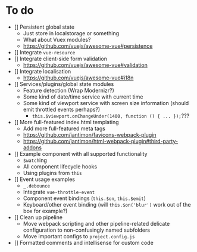 
# To do

- [] Persistent global state
	- Just store in localstorage or something
	- What about Vuex modules?
	- https://github.com/vuejs/awesome-vue#persistence
- [] Integrate `vue-resource`
- [] Integrate client-side form validation
	- https://github.com/vuejs/awesome-vue#validation
- [] Integrate localisation
	- https://github.com/vuejs/awesome-vue#i18n
- [] Services/plugins/global state modules
	- Feature detection (Wrap Modernizr?)
	- Some kind of date/time service with current time
	- Some kind of viewport service with screen size information (should emit throttled events perhaps?)
		- `this.$viewport.onChangeUnder(1400, function () { ... });`???
- [] More full-featured index.html templating
	- Add more full-featured meta tags
	- https://github.com/jantimon/favicons-webpack-plugin
	- https://github.com/jantimon/html-webpack-plugin#third-party-addons
- [] Example component with all supported functionality
	- `$watch`ing
	- All component lifecycle hooks
	- Using plugins from `this`
- [] Event usage examples
	- `_.debounce`
	- Integrate `vue-throttle-event`
	- Component event bindings (`this.$on`, `this.$emit`)
	- Keyboard/other event binding (will `this.$on('blur')` work out of the box for example?)
- [] Clean up pipeline
	- Move webpack scripting and other pipeline-related delicate configuration to non-confusingly named subfolders
	- Move important configs to `project.config.js`
- [] Formatted comments and intellisense for custom code

